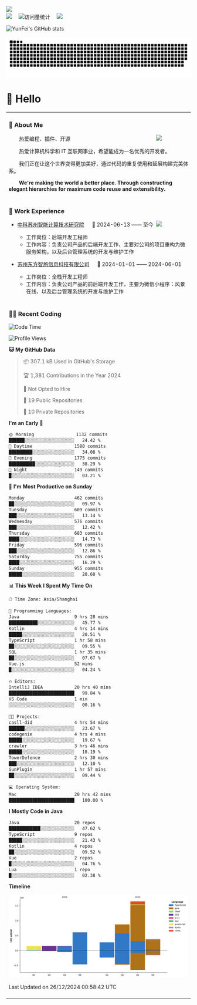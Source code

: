   <!-- dynamic typing effect 动态打字效果 -->
  <div>
    <a href="http://yunfei.plus">
      <img src="https://readme-typing-svg.demolab.com?font=Fira+Code&pause=1000&width=435&lines=console.log(%22Hello%2C%20World%22);祝您今天愉快!&center=true&size=27" />
    </a>
  </div>

  <div>
    <a href="http://yunfei.plus/"><img src="https://img.shields.io/badge/Website-博客-8c36db" /></a>&emsp;
    <!-- visitor -->
    <img src="https://komarev.com/ghpvc/?username=yunfeidog&label=Views&color=orange&style=flat" alt="访问量统计" />&emsp;
    <!-- wakatime -->    
    <a href="https://wakatime.com/@yunfeidog"><img src="https://wakatime.com/badge/user/42d0678c-368b-448b-9a77-5d21c5b55352.svg" /></a>
  </div>

![YunFei's GitHub stats](https://github-readme-stats.vercel.app/api?username=yunfeidog)

![snake](./dist/github-contribution-grid-snake.svg)

#  🙋 Hello

<table>


<tr><td>

### 🤺 About Me

<img align="right" width="88" src="https://cdn.jsdelivr.net/gh/yunfeidog/yunfeidog/assets/images/jobs.png" />

<p>&emsp;&emsp;热爱编程、插件、开源</p>
<p>&emsp;&emsp;热爱计算机科学和 IT 互联网事业，希望能成为一名优秀的开发者。</p>
<p>&emsp;&emsp;我们正在让这个世界变得更加美好，通过代码的重复使用和延展构建完美体系。</p>
<p>&emsp;&emsp;<strong>We're making the world a better place. Through constructing elegant hierarchies for maximum code reuse and extensibility.</strong></p>

</td></tr> 

<tr><td>

### 🏢 Work Experience

<img align="right" width="88" src="https://cdn.jsdelivr.net/gh/yunfeidog/yunfeidog/assets/images/yuanze.png" />

- [中科苏州智能计算技术研究院](http://iict.ac.cn/sy) &emsp; 📌 2024-06-13 —— 至今

  - 工作岗位：后端开发工程师
  - 工作内容：负责公司产品的后端开发工作，主要对公司的项目重构为微服务架构，以及后台管理系统的开发与维护工作

- [苏州东方智旅信息科技有限公司](http://www.leyoobao.com/) &emsp; 📌 2024-01-01 —— 2024-06-01

    - 工作岗位：全栈开发工程师
    - 工作内容：负责公司产品的前后端开发工作，主要为微信小程序：风景在线、以及后台管理系统的开发与维护工作


</td></tr>

<tr><td>

### 👩‍💻 Recent Coding
<!--START_SECTION:waka-->
![Code Time](http://img.shields.io/badge/Code%20Time-2%2C212%20hrs%2059%20mins-blue)

![Profile Views](http://img.shields.io/badge/Profile%20Views-1-blue)

**🐱 My GitHub Data** 

> 📦 307.1 kB Used in GitHub's Storage 
 > 
> 🏆 1,381 Contributions in the Year 2024
 > 
> 🚫 Not Opted to Hire
 > 
> 📜 19 Public Repositories 
 > 
> 🔑 10 Private Repositories 
 > 
**I'm an Early 🐤** 

```text
🌞 Morning                1132 commits        ██████░░░░░░░░░░░░░░░░░░░   24.42 % 
🌆 Daytime                1580 commits        █████████░░░░░░░░░░░░░░░░   34.08 % 
🌃 Evening                1775 commits        ██████████░░░░░░░░░░░░░░░   38.29 % 
🌙 Night                  149 commits         █░░░░░░░░░░░░░░░░░░░░░░░░   03.21 % 
```
📅 **I'm Most Productive on Sunday** 

```text
Monday                   462 commits         ██░░░░░░░░░░░░░░░░░░░░░░░   09.97 % 
Tuesday                  609 commits         ███░░░░░░░░░░░░░░░░░░░░░░   13.14 % 
Wednesday                576 commits         ███░░░░░░░░░░░░░░░░░░░░░░   12.42 % 
Thursday                 683 commits         ████░░░░░░░░░░░░░░░░░░░░░   14.73 % 
Friday                   596 commits         ███░░░░░░░░░░░░░░░░░░░░░░   12.86 % 
Saturday                 755 commits         ████░░░░░░░░░░░░░░░░░░░░░   16.29 % 
Sunday                   955 commits         █████░░░░░░░░░░░░░░░░░░░░   20.60 % 
```


📊 **This Week I Spent My Time On** 

```text
🕑︎ Time Zone: Asia/Shanghai

💬 Programming Languages: 
Java                     9 hrs 28 mins       ███████████░░░░░░░░░░░░░░   45.77 % 
Kotlin                   4 hrs 14 mins       █████░░░░░░░░░░░░░░░░░░░░   20.51 % 
TypeScript               1 hr 58 mins        ██░░░░░░░░░░░░░░░░░░░░░░░   09.55 % 
SQL                      1 hr 35 mins        ██░░░░░░░░░░░░░░░░░░░░░░░   07.67 % 
Vue.js                   52 mins             █░░░░░░░░░░░░░░░░░░░░░░░░   04.24 % 

🔥 Editors: 
IntelliJ IDEA            20 hrs 40 mins      █████████████████████████   99.84 % 
VS Code                  1 min               ░░░░░░░░░░░░░░░░░░░░░░░░░   00.16 % 

🐱‍💻 Projects: 
casll-did                4 hrs 54 mins       ██████░░░░░░░░░░░░░░░░░░░   23.67 % 
codegenie                4 hrs 4 mins        █████░░░░░░░░░░░░░░░░░░░░   19.67 % 
crawler                  3 hrs 46 mins       █████░░░░░░░░░░░░░░░░░░░░   18.19 % 
TowerDefence             2 hrs 30 mins       ███░░░░░░░░░░░░░░░░░░░░░░   12.10 % 
GunPlugin                1 hr 57 mins        ██░░░░░░░░░░░░░░░░░░░░░░░   09.44 % 

💻 Operating System: 
Mac                      20 hrs 42 mins      █████████████████████████   100.00 % 
```

**I Mostly Code in Java** 

```text
Java                     20 repos            ████████████░░░░░░░░░░░░░   47.62 % 
TypeScript               9 repos             █████░░░░░░░░░░░░░░░░░░░░   21.43 % 
Kotlin                   4 repos             ██░░░░░░░░░░░░░░░░░░░░░░░   09.52 % 
Vue                      2 repos             █░░░░░░░░░░░░░░░░░░░░░░░░   04.76 % 
Lua                      1 repo              █░░░░░░░░░░░░░░░░░░░░░░░░   02.38 % 
```



**Timeline**

![Lines of Code chart](https://raw.githubusercontent.com/yunfeidog/yunfeidog/main/assets/bar_graph.png)


 Last Updated on 26/12/2024 00:58:42 UTC
<!--END_SECTION:waka-->

</td></tr>




<tr><td>

